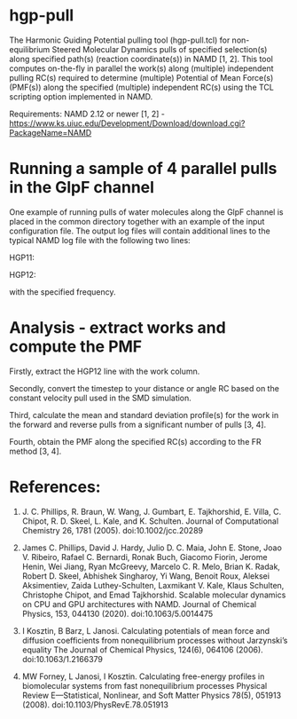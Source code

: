 # hgp-pull

The Harmonic Guiding Potential pulling tool (hgp-pull.tcl) for non-equilibrium Steered Molecular Dynamics pulls of specified selection(s) along specified path(s) (reaction coordinate(s)) in NAMD [1, 2]. This tool computes on-the-fly in parallel the work(s) along (multiple) independent pulling RC(s) required to determine (multiple) Potential of Mean Force(s) (PMF(s)) along the specified (multiple) independent RC(s) using the TCL scripting option implemented in NAMD.

Requirements: NAMD 2.12 or newer [1, 2] - https://www.ks.uiuc.edu/Development/Download/download.cgi?PackageName=NAMD

# Running a sample of 4 parallel pulls in the GlpF channel

One example of running pulls of water molecules along the GlpF channel is placed in the common directory together with an example of the input configuration file. The output log files will contain additional lines to the typical NAMD log file with the following two lines:

HGP11:

HGP12:

with the specified frequency.

# Analysis - extract works and compute the PMF

Firstly, extract the HGP12 line with the work column.

Secondly, convert the timestep to your distance or angle RC based on the constant velocity pull used in the SMD simulation.

Third, calculate the mean and standard deviation profile(s) for the work in the forward and reverse pulls from a significant number of pulls [3, 4].

Fourth, obtain the PMF along the specified RC(s) according to the FR method [3, 4].

# References:

1. J. C. Phillips, R. Braun, W. Wang, J. Gumbart, E. Tajkhorshid, E. Villa, C. Chipot, R. D. Skeel, L. Kale, and K. Schulten.
Journal of Computational Chemistry 26, 1781 (2005). doi:10.1002/jcc.20289

2. James C. Phillips, David J. Hardy, Julio D. C. Maia, John E. Stone, Joao V. Ribeiro, Rafael C. Bernardi, Ronak Buch, Giacomo Fiorin, Jerome Henin, Wei Jiang, Ryan McGreevy, Marcelo C. R. Melo, Brian K. Radak, Robert D. Skeel, Abhishek Singharoy, Yi Wang, Benoit Roux, Aleksei Aksimentiev, Zaida Luthey-Schulten, Laxmikant V. Kale, Klaus Schulten, Christophe Chipot, and Emad Tajkhorshid.
Scalable molecular dynamics on CPU and GPU architectures with NAMD.
Journal of Chemical Physics, 153, 044130 (2020). doi:10.1063/5.0014475

3. I Kosztin, B Barz, L Janosi.
Calculating potentials of mean force and diffusion coefficients from nonequilibrium processes without Jarzynski’s equality
The Journal of Chemical Physics, 124(6), 064106 (2006). doi:10.1063/1.2166379

4. MW Forney, L Janosi, I Kosztin.
Calculating free-energy profiles in biomolecular systems from fast nonequilibrium processes
Physical Review E—Statistical, Nonlinear, and Soft Matter Physics 78(5), 051913 (2008). doi:10.1103/PhysRevE.78.051913

